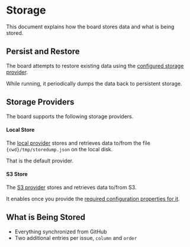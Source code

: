 # Storage

This document explains how the board stores data and what is being stored.


## Persist and Restore

The board attempts to restore existing data using the [configured storage provider](#storage-providers).

While running, it periodically dumps the data back to persistent storage.


## Storage Providers

The board supports the following storage providers.


#### Local Store

The [local provider](https://github.com/nikku/wuffle/blob/master/packages/app/lib/apps/dump-store/local/DumpStoreLocal.js) stores and retrieves data to/from the file `{cwd}/tmp/storedump.json` on the local disk.

That is the default provider.


#### S3 Store

The [S3 provider](https://github.com/nikku/wuffle/blob/master/packages/app/lib/apps/dump-store/s3/DumpStoreS3.js) stores and retrieves data to/from S3.

It enables once you provide the [required configuration properties for it](https://github.com/nikku/wuffle/blob/master/docs/CONFIG.md#persistence).


## What is Being Stored

* Everything synchronized from GitHub
* Two additional entries per issue, `column` and `order`
